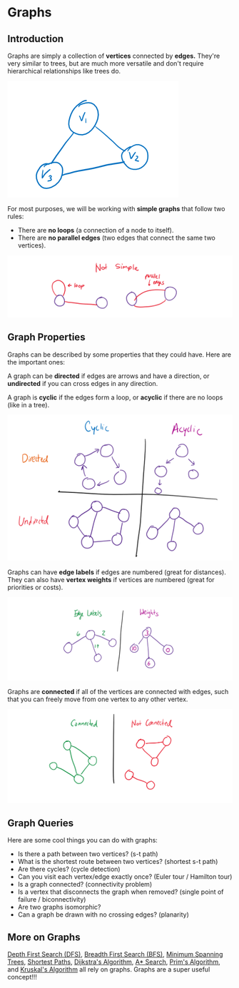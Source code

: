 # Graphs

## Introduction

Graphs are simply a collection of **vertices** connected by **edges.** They're very similar to trees, but are much more versatile and don't require hierarchical relationships like trees do.

![A very simple graph.](<../img/assets/image (55).png>)

For most purposes, we will be working with **simple graphs** that follow two rules:

* There are **no loops** (a connection of a node to itself).
* There are **no parallel edges** (two edges that connect the same two vertices).

![Don't make these graphs pls. Keep life simple!](<../img/assets/image (56).png>)

## Graph Properties

Graphs can be described by some properties that they could have. Here are the important ones:

A graph can be **directed** if edges are arrows and have a direction, or **undirected** if you can cross edges in any direction.

A graph is **cyclic** if the edges form a loop, or **acyclic** if there are no loops (like in a tree).

![Direction vs. Cycles](<../img/assets/image (57).png>)

Graphs can have **edge labels** if edges are numbered (great for distances). They can also have **vertex weights** if vertices are numbered (great for priorities or costs).

![Edge labels vs. Weights](<../img/assets/image (58).png>)

Graphs are **connected** if all of the vertices are connected with edges, such that you can freely move from one vertex to any other vertex.

![](<../img/assets/image (59).png>)

## Graph Queries

Here are some cool things you can do with graphs:

* Is there a path between two vertices? (s-t path)
* What is the shortest route between two vertices? (shortest s-t path)
* Are there cycles? (cycle detection)
* Can you visit each vertex/edge exactly once? (Euler tour / Hamilton tour)
* Is a graph connected? (connectivity problem)
* Is a vertex that disconnects the graph when removed? (single point of failure / biconnectivity)
* Are two graphs isomorphic?
* Can a graph be drawn with no crossing edges? (planarity)

## More on Graphs

[Depth First Search (DFS)](../algorithms/searching/depth-first-search-dfs.md), [Breadth First Search (BFS)](../algorithms/searching/breadth-first-search-bfs.md), [Minimum Spanning Trees](../algorithms/minimum-spanning-trees/), [Shortest Paths](../algorithms/shortest-paths/), [Dijkstra's Algorithm](../algorithms/shortest-paths/dijkstras-algorithm.md), [A\* Search](../algorithms/shortest-paths/a-search.md), [Prim's Algorithm](../algorithms/minimum-spanning-trees/prims-algorithm.md), and [Kruskal's Algorithm](../algorithms/minimum-spanning-trees/kruskals-algorithm.md) all rely on graphs. Graphs are a super useful concept!!!
